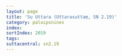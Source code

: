 ```yaml
---
layout: page
title: 'Su Uttara (Uttarasuttaṃ, SN 2.19)'
category: palaipsnines
index:
sortIndex: 2019
tags:
suttacentral: sn2.19
---
```

